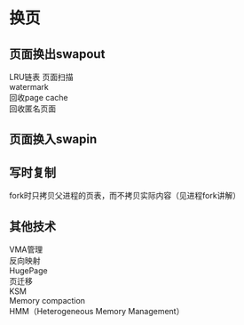 # 换页 #  
## 页面换出swapout ##    
LRU链表
页面扫描  
watermark  
回收page cache  
回收匿名页面  

## 页面换入swapin ##  



## 写时复制 ##  
fork时只拷贝父进程的页表，而不拷贝实际内容（见进程fork讲解）  


## 其他技术 ##  
VMA管理  
反向映射  
HugePage  
页迁移  
KSM  
Memory compaction  
HMM（Heterogeneous Memory Management）  
